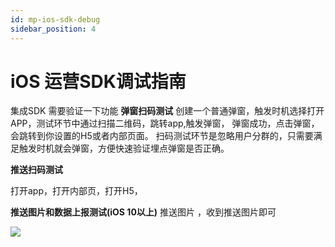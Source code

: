 ```yaml
---
id: mp-ios-sdk-debug
sidebar_position: 4
---
```


iOS 运营SDK调试指南
=============

集成SDK 需要验证一下功能 **弹窗扫码测试** 创建一个普通弹窗，触发时机选择打开APP，测试环节中通过扫描二维码，跳转app,触发弹窗， 弹窗成功，点击弹窗，会跳转到你设置的H5或者内部页面。 扫码测试环节是忽略用户分群的，只需要满足触发时机就会弹窗，方便快速验证埋点弹窗是否正确。

**推送扫码测试**

打开app，打开内部页，打开H5，

**推送图片和数据上报测试(iOS 10以上)** 推送图片 ，收到推送图片即可

![](https://gblobscdn.gitbook.com/assets%2F-M2qbZInaXgdm8kkNosp%2F-MC5p36fz4qAklNOXt32%2F-MC5p9nSv7qq1zxlI2Fz%2Fimage.png?alt=media&token=24552487-12dc-4faf-b129-21f9abf97f47)

